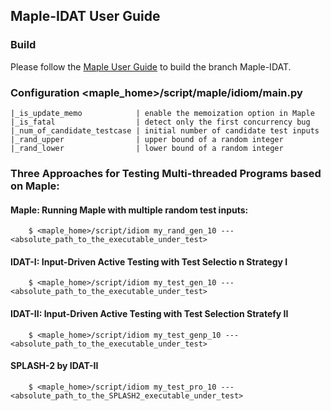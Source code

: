 ## Maple-IDAT User Guide

### Build
Please follow the [Maple User Guide](https://github.com/jieyu/maple) to build the branch Maple-IDAT.
### Configuration <maple_home>/script/maple/idiom/main.py
    |_is_update_memo            | enable the memoization option in Maple
    |_is_fatal                  | detect only the first concurrency bug
    |_num_of_candidate_testcase | initial number of candidate test inputs
    |_rand_upper                | upper bound of a random integer
    |_rand_lower                | lower bound of a random integer
### Three Approaches for Testing Multi-threaded Programs based on Maple:
#### Maple: Running Maple with multiple random test inputs:
        $ <maple_home>/script/idiom my_rand_gen_10 --- <absolute_path_to_the_executable_under_test>
#### IDAT-I: Input-Driven Active Testing with Test Selectio n Strategy I
        $ <maple_home>/script/idiom my_test_gen_10 --- <absolute_path_to_the_executable_under_test>
#### IDAT-II: Input-Driven Active Testing with Test Selection Stratefy II
        $ <maple_home>/script/idiom my_test_genp_10 --- <absolute_path_to_the_executable_under_test>
#### SPLASH-2 by IDAT-II
        $ <maple_home>/script/idiom my_test_pro_10 --- <absolute_path_to_the_SPLASH2_executable_under_test>
